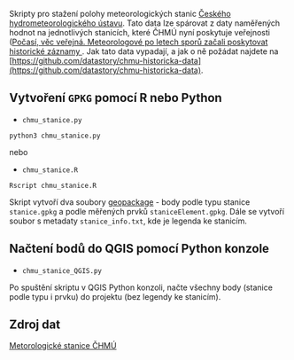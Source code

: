 Skripty pro stažení polohy meteorologických stanic [Českého hydrometeorologického ústavu](http://portal.chmi.cz/). Tato data lze spárovat z daty naměřených hodnot na jednotlivých stanicích, které ČHMÚ nyní poskytuje veřejnosti ([Počasí, věc veřejná. Meteorologové po letech sporů začali poskytovat historické záznamy ](https://www.irozhlas.cz/zpravy-domov/chmu-pocasi-data-historicke-zaznamy-o-pocasi-pravo-na-informace_2003260832_elev). Jak tato data vypadají, a jak o ně požádat najdete na [https://github.com/datastory/chmu-historicka-data](https://github.com/datastory/chmu-historicka-data).

## Vytvoření `GPKG` pomocí R nebo Python

- `chmu_stanice.py`
```
python3 chmu_stanice.py
```

nebo

- `chmu_stanice.R`
```
Rscript chmu_stanice.R

```
Skript vytvoří dva soubory [geopackage](https://www.geopackage.org/) - body podle typu stanice `stanice.gpkg` a podle měřených prvků `staniceElement.gpkg`. Dále se vytvoří soubor s metadaty `stanice_info.txt`, kde je legenda ke stanicím. 

## Načtení bodů do QGIS pomocí Python konzole

- `chmu_stanice_QGIS.py`

Po spuštění skriptu v QGIS Python konzoli, načte všechny body (stanice podle typu i prvku) do projektu (bez legendy ke stanicím).

## Zdroj dat

[Metorologické stanice ČHMÚ](http://portal.chmi.cz/files/portal/docs/poboc/OS/stanice/ShowStations_CZ.html)
